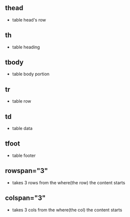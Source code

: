 ## thead 
- table head's row
## th 
- table heading

## tbody 
- table body portion
## tr 
- table row
## td
- table data

## tfoot
- table footer

## rowspan="3"
- takes 3 rows from the where(the row) the content starts

## colspan="3"
- takes 3 cols from the where(the col) the content starts
